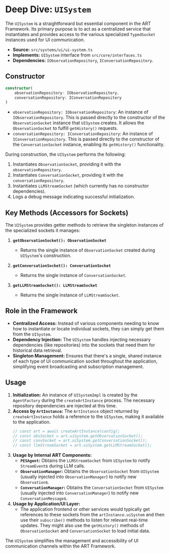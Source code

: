 # Deep Dive: `UISystem`

The `UISystem` is a straightforward but essential component in the ART Framework. Its primary purpose is to act as a centralized service that instantiates and provides access to the various specialized `TypedSocket` instances used for UI communication.

*   **Source:** `src/systems/ui/ui-system.ts`
*   **Implements:** `UISystem` interface from `src/core/interfaces.ts`
*   **Dependencies:** `IObservationRepository`, `IConversationRepository`.

## Constructor

```typescript
constructor(
    observationRepository: IObservationRepository,
    conversationRepository: IConversationRepository
)
```

*   `observationRepository: IObservationRepository`: An instance of `IObservationRepository`. This is passed directly to the constructor of the `ObservationSocket` instance that `UISystem` creates. It allows the `ObservationSocket` to fulfill `getHistory()` requests.
*   `conversationRepository: IConversationRepository`: An instance of `IConversationRepository`. This is passed directly to the constructor of the `ConversationSocket` instance, enabling its `getHistory()` functionality.

During construction, the `UISystem` performs the following:

1.  Instantiates `ObservationSocket`, providing it with the `observationRepository`.
2.  Instantiates `ConversationSocket`, providing it with the `conversationRepository`.
3.  Instantiates `LLMStreamSocket` (which currently has no constructor dependencies).
4.  Logs a debug message indicating successful initialization.

## Key Methods (Accessors for Sockets)

The `UISystem` provides getter methods to retrieve the singleton instances of the specialized sockets it manages:

1.  **`getObservationSocket(): ObservationSocket`**
    *   Returns the single instance of `ObservationSocket` created during `UISystem`'s construction.

2.  **`getConversationSocket(): ConversationSocket`**
    *   Returns the single instance of `ConversationSocket`.

3.  **`getLLMStreamSocket(): LLMStreamSocket`**
    *   Returns the single instance of `LLMStreamSocket`.

## Role in the Framework

*   **Centralized Access:** Instead of various components needing to know how to instantiate or locate individual sockets, they can simply get them from the `UISystem`.
*   **Dependency Injection:** The `UISystem` handles injecting necessary dependencies (like repositories) into the sockets that need them for historical data retrieval.
*   **Singleton Management:** Ensures that there's a single, shared instance of each type of UI communication socket throughout the application, simplifying event broadcasting and subscription management.

## Usage

1.  **Initialization:** An instance of `UISystemImpl` is created by the `AgentFactory` during the `createArtInstance` process. The necessary repository dependencies are injected at this time.
2.  **Access by `ArtInstance`:** The `ArtInstance` object returned by `createArtInstance` holds a reference to the `UISystem`, making it available to the application.
    ```typescript
    // const art = await createArtInstance(config);
    // const obsSocket = art.uiSystem.getObservationSocket();
    // const convSocket = art.uiSystem.getConversationSocket();
    // const llmStreamSocket = art.uiSystem.getLLMStreamSocket();
    ```
3.  **Usage by Internal ART Components:**
    *   **`PESAgent`:** Obtains the `LLMStreamSocket` from `UISystem` to notify `StreamEvent`s during LLM calls.
    *   **`ObservationManager`:** Obtains the `ObservationSocket` from `UISystem` (usually injected into `ObservationManager`) to notify new `Observation`s.
    *   **`ConversationManager`:** Obtains the `ConversationSocket` from `UISystem` (usually injected into `ConversationManager`) to notify new `ConversationMessage`s.
4.  **Usage by Application/UI Layer:**
    *   The application frontend or other services would typically get references to these sockets from the `artInstance.uiSystem` and then use their `subscribe()` methods to listen for relevant real-time updates. They might also use the `getHistory()` methods of `ObservationSocket` and `ConversationSocket` to load initial data.

The `UISystem` simplifies the management and accessibility of UI communication channels within the ART Framework.